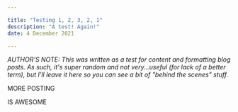 ```yaml
---

title: "Testing 1, 2, 3, 2, 1"
description: "A test! Again!"
date: 4 December 2021

---
```


*AUTHOR'S NOTE: This was written as a test for content and formatting blog posts. As such, it's super random and not very...useful (for lack of a better term), but I'll leave it here so you can see a bit of "behind the scenes" stuff.*

MORE POSTING

IS AWESOME